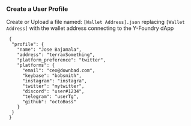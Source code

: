 ### Create a User Profile

Create or Upload a file named: 
`[Wallet Address].json` replacing `[Wallet Address]` with the wallet address connecting to the Y-Foundry dApp


```
 { 
  "profile": {
    "name": "Jose Bajamala",
    "address": "terraxSomething",
    "platform_preference": "twitter",
    "platforms": {
      "email": "ceo@downbad.com",
      "keybase": "bobsmith",
      "instagram": "instagra",
      "twitter": "mytwitter",
      "discord": "user#1234",
      "telegram": "userTg",
      "github": "octoBoss"
    }
  }
 }
```
